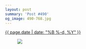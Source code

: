```yaml
---
layout: post
summary: 'Post #490'
og_image: 490-768.jpg
---
```


<div class="post">
 <time>
  <a href="/490">
   {{ page.date | date: "%B %-d, %Y" }}
  </a>
 </time>
 <a href="/490">
  <figure data-taken="5/15/2016">
   <img sizes="(min-width: 700px) 50vw, calc(100vw - 2rem)" src="{{ site.assets_url }}/490-384.jpg" srcset="{{ site.assets_url }}/490-768.jpg 768w, {{ site.assets_url }}/490-576.jpg 576w, {{ site.assets_url }}/490-384.jpg 384w, {{ site.assets_url }}/490-192.jpg 192w"/>
  </figure>
 </a>
</div>

